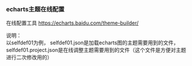 ### echarts主题在线配置
在线配置工具 https://echarts.baidu.com/theme-builder/  

说明：  
以selfdef01为例，
selfdef01.json是加载echarts图的主题需要用到的文件，  
selfdef01.project.json是在线调整主题需要用到的文件（这个文件是方便对主题进行二次修改用的）